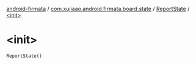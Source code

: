 [android-firmata](../../index.md) / [com.xujiaao.android.firmata.board.state](../index.md) / [ReportState](index.md) / [&lt;init&gt;](./-init-.md)

# &lt;init&gt;

`ReportState()`